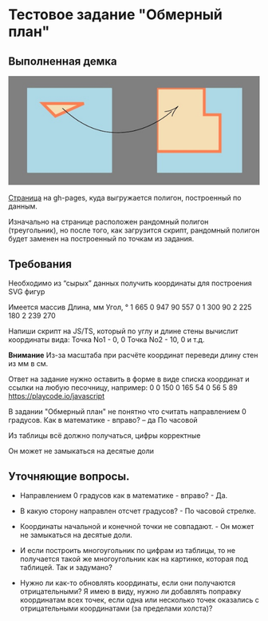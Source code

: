 # Тестовое задание "Обмерный план"

## Выполненная демка

![image that illustrates how to update points coordinate](./cover_image.jpg)

[Страница](https://sergeykardashev.github.io/Stworka-walls-to-svg-coordinates/) на gh-pages, куда выгружается полигон, построенный по данным.

Изначально на странице расположен рандомный полигон (треугольник), но после того, как загрузится скрипт, рандомный полигон будет заменен на построенный по точкам из задания.

## Требования

Необходимо из “сырых” данных получить координаты для построения SVG фигур

Имеется массив
Длина, мм Угол, °
1 665 0
947 90
557 0
1 300 90
2 225 180
2 239 270

Напиши скрипт на JS/TS, который по углу и длине стены вычислит координаты вида:
Точка No1 - 0, 0
Точка No2 - 10, 0 и т.д.

**Внимание**
Из-за масштаба при расчёте координат переведи длину стен из мм в см.

Ответ на задание нужно оставить в форме в виде списка координат и ссылки на любую песочницу, например: 0 0 150 0 165 54 0 56 5 89
https://playcode.io/javascript

В задании "Обмерный план" не понятно что считать направлением 0 градусов. Как в математике - вправо? – да
По часовой

Из таблицы всё должно получаться, цифры корректные

Он может не замыкаться на десятые доли

## Уточняющие вопросы.

- Направлением 0 градусов как в математике - вправо? - Да.

- В какую сторону направлен отсчет градусов? - По часовой стрелке.

- Координаты начальной и конечной точки не совпадают. - Он может не замыкаться на десятые доли.

- И если построить многоугольник по цифрам из таблицы, то не получается такой же многоугольник как на картинке, которая под таблицей. Так и задумано?

- Нужно ли как-то обновлять координаты, если они получаются отрицательными? Я имею в виду, нужно ли добавлять поправку координатам всех точек, если одна или несколько точек оказались с отрицательными координатами (за пределами холста)?
